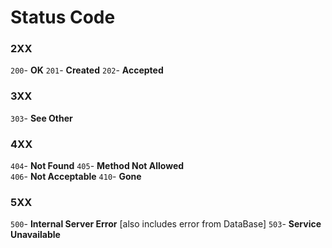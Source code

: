 # Status Code

### 2XX
`200`- **OK**
`201`- **Created**
`202`- **Accepted**

### 3XX
`303`- **See Other**

### 4XX
`404`- **Not Found**
`405`- **Method Not Allowed**   
`406`- **Not Acceptable**
`410`- **Gone**

### 5XX
`500`- **Internal Server Error** [also includes error from DataBase]
`503`- **Service Unavailable** 